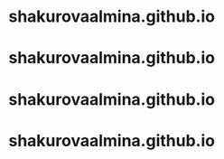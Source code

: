 # shakurovaalmina.github.io
# shakurovaalmina.github.io
# shakurovaalmina.github.io
# shakurovaalmina.github.io
